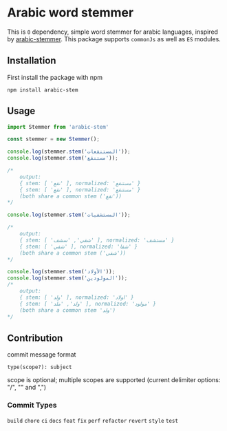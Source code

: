 # Arabic word stemmer

This is `0` dependency, simple word stemmer for arabic languages, inspired
by [arabic-stemmer](https://www.npmjs.com/package/arabic-stemmer). This package supports `commonJs` as well as `ES`
modules.

## Installation

First install the package with npm

```shell
npm install arabic-stem
```

## Usage

```javascript
import Stemmer from 'arabic-stem'

const stemmer = new Stemmer();

console.log(stemmer.stem('المستنقعات'));
console.log(stemmer.stem('مستنقع'));

/*
    output:
    { stem: [ 'نقع' ], normalized: 'مستنقع' }
    { stem: [ 'نقع' ], normalized: 'مستنقع' }
    (both share a common stem ('نقع'))
*/

console.log(stemmer.stem('المستشفيات'));

/*
    output:
    { stem: [ 'شفي', 'سشف' ], normalized: 'مستشف' }
    { stem: [ 'شفي' ], normalized: 'شفا' }
    (both share a common stem ('شفي'))
*/

console.log(stemmer.stem('الأولاد'));
console.log(stemmer.stem('المولودين'));
/*
    output: 
    { stem: [ 'ولد' ], normalized: 'اولاد' }
    { stem: [ 'ولد', 'ملد' ], normalized: 'مولود' }
    (both share a common stem 'ولد')
*/
```

## Contribution

commit message format

```text
type(scope?): subject
```

scope is optional; multiple scopes are supported (current delimiter options: "/", "\" and ",")

### Commit Types

`build` `chore` `ci` `docs` `feat` `fix` `perf` `refactor`
`revert` `style` `test`
